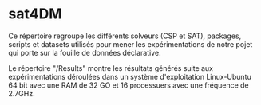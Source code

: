 # sat4DM
Ce répertoire regroupe les différents solveurs (CSP et SAT), packages, scripts et datasets utilisés pour mener les expérimentations de notre pojet qui porte sur la fouille de données déclarative.

Le répertoire "/Results" montre les résultats générés suite aux expérimentations déroulées dans un système d'exploitation Linux-Ubuntu 64 bit avec une RAM de 32 GO et 16 processuers avec une fréquence de 2.7GHz.
